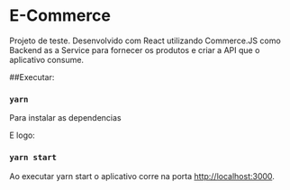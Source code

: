 # E-Commerce

Projeto de teste.
Desenvolvido com React utilizando Commerce.JS como Backend as a Service para fornecer os produtos e criar a API que o aplicativo consume.

##Executar:
### `yarn`
Para instalar as dependencias

E logo:
### `yarn start`
Ao executar yarn start o aplicativo corre na porta [http://localhost:3000](http://localhost:3000).

